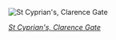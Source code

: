 
![St Cyprian's, Clarence Gate](https://upload.wikimedia.org/wikipedia/commons/thumb/3/39/St_Cyprian%27s_Church_Ceiling%2C_Clarence_Gate%2C_London%2C_UK_-_Diliff.jpg/450px-St_Cyprian%27s_Church_Ceiling%2C_Clarence_Gate%2C_London%2C_UK_-_Diliff.jpg)

*[St Cyprian's, Clarence Gate](https://wikipedia.org/wiki/File:St_Cyprian%27s_Church_Ceiling,_Clarence_Gate,_London,_UK_-_Diliff.jpg)*
